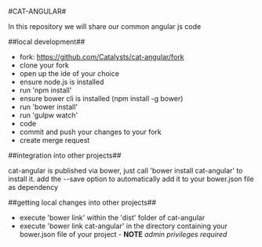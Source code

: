 #CAT-ANGULAR#

In this repository we will share our common angular js code


##local development##

- fork: https://github.com/Catalysts/cat-angular/fork
- clone your fork
- open up the ide of your choice
- ensure node.js is installed
- run 'npm install'
- ensure bower cli is installed (npm install -g bower)
- run 'bower install'
- run 'gulpw watch'
- code
- commit and push your changes to your fork
- create merge request

##integration into other projects##

cat-angular is published via bower, just call 'bower install cat-angular' to install it.
add the --save option to automatically add it to your bower.json file as dependency

##getting local changes into other projects##
- execute 'bower link' within the 'dist' folder of cat-angular
- execute 'bower link cat-angular' in the directory containing your bower.json file of your project - **NOTE** _admin privileges required_